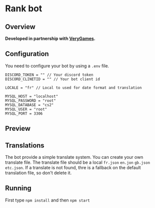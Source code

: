 # Rank bot

## Overview
**Developed in partnership with [VeryGames](https://www.verygames.net).**

## Configuration
You need to configure your bot by using a `.env` file.

```
DISCORD_TOKEN = "" // Your discord token
DISCORD_CLINETID = "" // Your bot client id

LOCALE = "fr" // Local to used for date format and translation

MYSQL_HOST = "localhost"
MYSQL_PASSWORD = "root"
MYSQL_DATABASE = "cs2"
MYSQL_USER = "root"
MYSQL_PORT = 3306
```

## Preview

## Translations
The bot provide a simple translate system. You can create your own translate file.
The translate file should be a local `fr.json` `en.jon` `gb.json` `etc.json`. If a translate is not found, thre is a fallback on the default translation file, so don't delete it.

## Running
First type `npm install` and then `npm start`